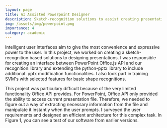 ```yaml
---
layout: page
title: AI Assisted Powerpoint Designer
description: Sketch-recognition solutions to assist creating presentations
img: /assets/img/powerpoint.png
importance: 4
category: academic
---
```


Intelligent user interfaces aim to give the most convenience and expressive power to the user. In this project, we worked on creating a sketch-recognition based solutions to designing presentations. I was responsible for creating an interface between PowerPoint Office.js API and our recognition library and extending the python-pptx library to include additional .pptx modification functionalities. I also took part in training SVM's with selected features for basic shape recognitions. 

This project was particulary difficult because of the very limited functionality Office API provides. For PowerPoint, Office API only provided the ability to access current presentation file. Therefore, we needed to figure out a way of extracting necessary information from the file and manipulate it instantly when the user prompts. I surveyed the user requirements and designed an efficient architecture for this complex task. In Figure 1, you can see a test of our software from earlier versions.
